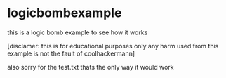 # logicbombexample
this is a logic bomb example to see how it works 


[disclamer: this is for educational purposes only any harm used from this example is not the fault of coolhackermann]

also sorry for the test.txt thats the only way it would work
